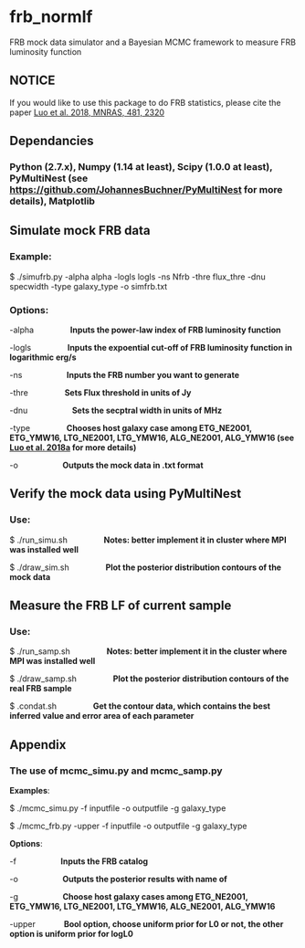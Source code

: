 # frb_normlf

FRB mock data simulator and a Bayesian MCMC framework to measure FRB luminosity function

## NOTICE

If you would like to use this package to do FRB statistics, please cite the paper [Luo et al. 2018, MNRAS, 481, 2320](http://adsabs.harvard.edu/abs/2018MNRAS.481.2320L)

## Dependancies

### Python (2.7.x), Numpy (1.14 at least), Scipy (1.0.0 at least), PyMultiNest (see https://github.com/JohannesBuchner/PyMultiNest for more details), Matplotlib

## Simulate mock FRB data
### Example: 

$ ./simufrb.py -alpha alpha -logls logls -ns Nfrb -thre flux_thre -dnu specwidth -type galaxy_type -o simfrb.txt

### Options: 

-alpha  &emsp;&emsp;&emsp;&emsp;  **Inputs the power-law index of FRB luminosity function**

-logls  &emsp;&emsp;&emsp;&emsp;  **Inputs the expoential cut-off of FRB luminosity function in logarithmic erg/s**

-ns  &emsp;&emsp;&emsp;&emsp;&emsp;  **Inputs the FRB number you want to generate**

-thre  &emsp;&emsp;&emsp;&emsp;  **Sets Flux threshold in units of Jy**

-dnu  &emsp;&emsp;&emsp;&emsp;&emsp;  **Sets the secptral width in units of MHz**

-type &emsp;&emsp;&emsp;&emsp; **Chooses host galaxy case among ETG_NE2001, ETG_YMW16, LTG_NE2001, LTG_YMW16, ALG_NE2001, ALG_YMW16 (see [Luo et al. 2018a](http://adsabs.harvard.edu/abs/2018MNRAS.481.2320L) for more details)**

-o &emsp;&emsp;&emsp;&emsp;&emsp;  **Outputs the mock data in .txt format**

## Verify the mock data using PyMultiNest
### Use:

$ ./run_simu.sh &emsp;&emsp;&emsp;&emsp;
**Notes: better implement it in cluster where MPI was installed well**

$ ./draw_sim.sh &emsp;&emsp;&emsp;&emsp;
**Plot the posterior distribution contours of the mock data**

## Measure the FRB LF of current sample
### Use:

$ ./run_samp.sh &emsp;&emsp;&emsp;&emsp;
**Notes: better implement it in the cluster where MPI was installed well**

$ ./draw_samp.sh &emsp;&emsp;&emsp;&emsp;
**Plot the posterior distribution contours of the real FRB sample**

$ .condat.sh &emsp;&emsp;&emsp;&emsp;
**Get the contour data, which contains the best inferred value and error area of each parameter** 

## Appendix
### The use of mcmc_simu.py and mcmc_samp.py

**Examples**:

$ ./mcmc_simu.py -f inputfile -o outputfile -g galaxy_type

$ ./mcmc_frb.py -upper -f inputfile -o outputfile -g galaxy_type

**Options**:

-f &emsp;&emsp;&emsp;&emsp;&emsp; **Inputs the FRB catalog**

-o &emsp;&emsp;&emsp;&emsp;&emsp; **Outputs the posterior results with name of**

-g &emsp;&emsp;&emsp;&emsp;&emsp; **Choose host galaxy cases among ETG_NE2001, ETG_YMW16, LTG_NE2001, LTG_YMW16, ALG_NE2001, ALG_YMW16**

-upper &emsp;&emsp;&emsp; **Bool option, choose uniform prior for L0 or not, the other option is uniform prior for logL0**
